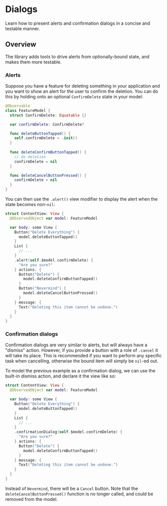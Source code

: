 # Dialogs

Learn how to present alerts and confirmation dialogs in a concise and testable manner.

## Overview

The library adds tools to drive alerts from optionally-bound state, and makes them more testable.

### Alerts

Suppose you have a feature for deleting something in your application and you want to show an alert
for the user to confirm the deletion. You can do this by holding onto an optional `ConfirmDelete` state in
your model:


```swift
@Observable
class FeatureModel {
  struct ConfirmDelete: Equatable {}

  var confirmDelete: ConfirmDelete?

  func deleteButtonTapped() {
    self.confirmDelete = .init()
  }
  
  func deleteConfirmButtonTapped() {
    // do deletion
    confirmDelete = nil
  }

  func deleteCancelButtonPressed() {
    confirmDelete = nil
  }
}
```

You can then use the `.alert()` view modifier to display the alert when the state becomes non-`nil`:

```swift
struct ContentView: View {
  @ObservedObject var model: FeatureModel

  var body: some View {
    Button("Delete Everything") {
      model.deleteButtonTapped()
    }
    List {
      // ...
    }
    .alert(self.$model.confirmDelete) {
      "Are you sure?"
    } actions: {
      Button("Delete") {
        model.deleteConfirmButtonTapped()
      }
      Button("Nevermind") {
        model.deleteCancelButtonPressed()
      }
    } message: {
      Text("Deleting this item cannot be undone.")
    }
  }
}
```

### Confirmation dialogs

Confirmation dialogs are very similar to alerts, but will always have a "dismiss" action.
However, if you provide a button with a role of `.cancel` it will take
its place. This is recommended if you want to perform any specific task when cancelling,
otherwise the bound item will simply be `nil`-ed out.

To model the previous example as a confirmation dialog, we can use the built-in dismiss action, and
declare it the view like so:

```swift
struct ContentView: View {
  @ObservedObject var model: FeatureModel

  var body: some View {
    Button("Delete Everything") {
      model.deleteButtonTapped()
    }
    List {
      // ...
    }
    .confirmationDialog(self.$model.confirmDelete) {
      "Are you sure?"
    } actions: {
      Button("Delete") {
        model.deleteConfirmButtonTapped()
      }
    } message: {
      Text("Deleting this item cannot be undone.")
    }
  }
}
```

Instead of `Nevermind`, there will be a `Cancel` button. Note that the `deleteCancelButtonPressed()` function is no
longer called, and could be removed from the model.
